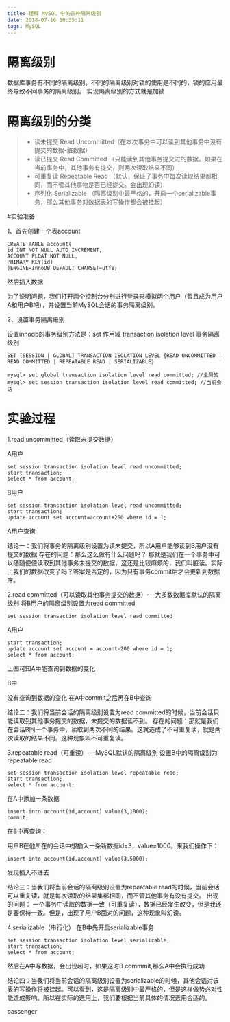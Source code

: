 ```yaml
---
title: 理解 MySQL 中的四种隔离级别
date: 2018-07-16 10:35:11
tags: MySQL
---
```


# 隔离级别

数据库事务有不同的隔离级别，不同的隔离级别对锁的使用是不同的，锁的应用最终导致不同事务的隔离级别。
实现隔离级别的方式就是加锁

# 隔离级别的分类

> * 读未提交 Read Uncommitted（在本次事务中可以读到其他事务中没有提交的数据-脏数据）
> * 读已提交 Read Committed （只能读到其他事务提交过的数据。如果在当前事务中，其他事务有提交，则两次读取结果不同）
> * 可重复读 Repeatable Read （默认，保证了事务中每次读取结果都相同，而不管其他事物是否已经提交。会出现幻读）
> * 序列化 Serializable （隔离级别中最严格的，开启一个serializable事务，那么其他事务对数据表的写操作都会被挂起）
<!-- more --> 
#实验准备

1、首先创建一个表account

```
CREATE TABLE account(
id INT NOT NULL AUTO_INCREMENT,
ACCOUNT FLOAT NOT NULL,
PRIMARY KEY(id)
)ENGINE=InnoDB DEFAULT CHARSET=utf8;

```

然后插入数据

为了说明问题，我们打开两个控制台分别进行登录来模拟两个用户（暂且成为用户A和用户B吧），并设置当前MySQL会话的事务隔离级别。

2、设置事务隔离级别

设置innodb的事务级别方法是：set 作用域 transaction isolation level 事务隔离级别

```
SET [SESSION | GLOBAL] TRANSACTION ISOLATION LEVEL {READ UNCOMMITTED | READ COMMITTED | REPEATABLE READ | SERIALIZABLE}
```

```
mysql> set global transaction isolation level read committed; //全局的
mysql> set session transaction isolation level read committed; //当前会话
```

# 实验过程
1.read uncommitted（读取未提交数据）

A用户
```
set session transaction isolation level read uncommitted;
start transaction;
select * from account;
```
B用户
```
set session transaction isolation level read uncommitted;
start transaction;
update account set account=account+200 where id = 1;
```

A用户查询


结论一：我们将事务的隔离级别设置为读未提交，所以A用户能够读到B用户没有提交的数据
存在的问题：那么这么做有什么问题吗？
那就是我们在一个事务中可以随随便便读取到其他事务未提交的数据，这还是比较麻烦的，我们叫脏读。实际上我们的数据改变了吗？答案是否定的，因为只有事务commit后才会更新到数据库。

2.read committed（可以读取其他事务提交的数据）---大多数数据库默认的隔离级别
将B用户的隔离级别设置为read committed

```
set session transaction isolation level read committed
```

A用户

```
start transaction;
update account set account = account-200 where id = 1; 
select * from account;
```

上图可知A中能查询到数据的变化

B中

没有查询到数据的变化
在A中commit之后再在B中查询


结论二：我们将当前会话的隔离级别设置为read committed的时候，当前会话只能读取到其他事务提交的数据，未提交的数据读不到。
存在的问题：那就是我们在会话B同一个事务中，读取到两次不同的结果。这就造成了不可重复读，就是两次读取的结果不同。这种现象叫不可重复读。

3.repeatable read（可重读）---MySQL默认的隔离级别
设置B中的隔离级别为repeatable read

```
set session transaction isolation level repeatable read;
start transaction;
select * from account;
```

在A中添加一条数据

```
insert into account(id,account) value(3,1000);
commit;
```

在B中再查询：

用户B在他所在的会话中想插入一条新数据id=3，value=1000。来我们操作下：

```
insert into account(id,account) value(3,5000);
```

发现插入不进去

结论三：当我们将当前会话的隔离级别设置为repeatable read的时候，当前会话可以重复读，就是每次读取的结果集都相同，而不管其他事务有没有提交。
出现的问题：
一个事务中读取的数据一致（可重复读），数据已经发生改变，但是我还是要保持一致。但是，出现了用户B面对的问题，这种现象叫幻读。

4.serializable（串行化）
在B中先开启serializable事务

```
set session transaction isolation level serializable;
start transaction;
select * from account;
```
然后在A中写数据，会出现超时，如果这时B commmit,那么A中会执行成功

结论四：当我们将当前会话的隔离级别设置为serializable的时候，其他会话对该表的写操作将被挂起。可以看到，这是隔离级别中最严格的，但是这样做势必对性能造成影响。所以在实际的选用上，我们要根据当前具体的情况选用合适的。

passenger
